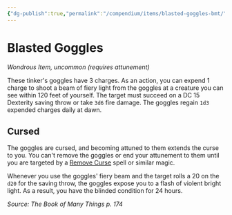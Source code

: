 ```yaml
---
{"dg-publish":true,"permalink":"/compendium/items/blasted-goggles-bmt/","tags":["compendium/src/5e/bmt","item/attunement/required","item/rarity/uncommon","item/wondrous"]}
---
```


# Blasted Goggles
*Wondrous Item, uncommon (requires attunement)*  


These tinker's goggles have 3 charges. As an action, you can expend 1 charge to shoot a beam of fiery light from the goggles at a creature you can see within 120 feet of yourself. The target must succeed on a DC 15 Dexterity saving throw or take `3d6` fire damage. The goggles regain `1d3` expended charges daily at dawn.

## Cursed

The goggles are cursed, and becoming attuned to them extends the curse to you. You can't remove the goggles or end your attunement to them until you are targeted by a [Remove Curse](compendium/spells/remove-curse.md) spell or similar magic.

Whenever you use the goggles' fiery beam and the target rolls a 20 on the `d20` for the saving throw, the goggles expose you to a flash of violent bright light. As a result, you have the blinded condition for 24 hours.

*Source: The Book of Many Things p. 174*